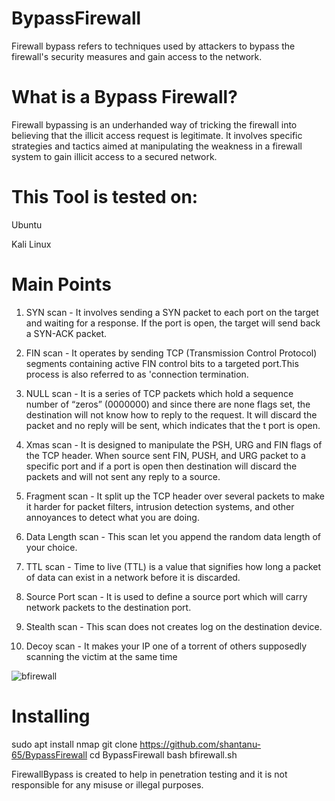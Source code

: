 # BypassFirewall
Firewall bypass refers to techniques used by attackers to bypass the firewall's security measures and gain access to the network.

# What is a Bypass Firewall?
Firewall bypassing is an underhanded way of tricking the firewall into believing that the illicit access request is legitimate. It involves specific strategies and tactics aimed at manipulating the weakness in a firewall system to gain illicit access to a secured network.

# This Tool is tested on:
Ubuntu

Kali Linux

# Main Points
1) SYN scan - It involves sending a SYN packet to each port on the target and waiting for a response. If the port is open, the target will send back a SYN-ACK packet.

2) FIN scan - It operates by sending TCP (Transmission Control Protocol) segments containing active FIN control bits to a targeted port.This process is also referred to as 'connection termination.

3) NULL scan - It is a series of TCP packets which hold a sequence number of “zeros” (0000000) and since there are none flags set, the destination will not know how to reply to the request. It will discard the packet and no reply will be sent, which indicates that the t port is open.

4) Xmas scan - It is designed to manipulate the PSH, URG and FIN flags of the TCP header. When source sent FIN, PUSH, and URG packet to a specific port and if a port is open then destination will discard the packets and will not sent any reply to a source.

5) Fragment scan - It split up the TCP header over several packets to make it harder for packet filters, intrusion detection systems, and other annoyances to detect what you are doing.

6) Data Length scan - This scan let you append the random data length of your choice.

7) TTL scan - Time to live (TTL) is a value that signifies how long a packet of data can exist in a network before it is discarded.

8) Source Port scan - It  is used to define a source port which will carry network packets to the destination port. 


9) Stealth scan - This scan does not creates log on the destination device.

10) Decoy scan - It makes your IP one of a torrent of others supposedly scanning the victim at the same time

![bfirewall](https://github.com/shantanu-65/BypassFirewall/assets/172571474/f3833f88-fb45-408a-9872-9b1b48cf017d)

# Installing
sudo apt install nmap
git clone https://github.com/shantanu-65/BypassFirewall
cd BypassFirewall
bash bfirewall.sh


FirewallBypass is created to help in penetration testing and it is not responsible for any misuse or illegal purposes.
